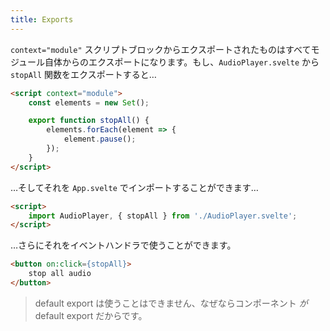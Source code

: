```yaml
---
title: Exports
---
```


`context="module"` スクリプトブロックからエクスポートされたものはすべてモジュール自体からのエクスポートになります。もし、`AudioPlayer.svelte` から `stopAll` 関数をエクスポートすると…

```html
<script context="module">
	const elements = new Set();

	export function stopAll() {
		elements.forEach(element => {
			element.pause();
		});
	}
</script>
```

…そしてそれを `App.svelte` でインポートすることができます…

```html
<script>
	import AudioPlayer, { stopAll } from './AudioPlayer.svelte';
</script>
```

…さらにそれをイベントハンドラで使うことができます。

```html
<button on:click={stopAll}>
	stop all audio
</button>
```

> default export は使うことはできません、なぜならコンポーネント *が* default export だからです。
